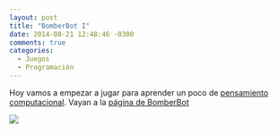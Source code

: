 ```yaml
---
layout: post
title: "BomberBot I"
date: 2014-08-21 12:48:46 -0300
comments: true
categories: 
  - Juegos
  - Programación
---
```



Hoy vamos a empezar a jugar para aprender un poco de [pensamiento computacional](http://www.eduteka.org/codetolearn.php). Vayan a la [página de BomberBot](http://bomberbot.com/)

![](http://bomberbot.com/assets/img/bot_n_girl.png)
